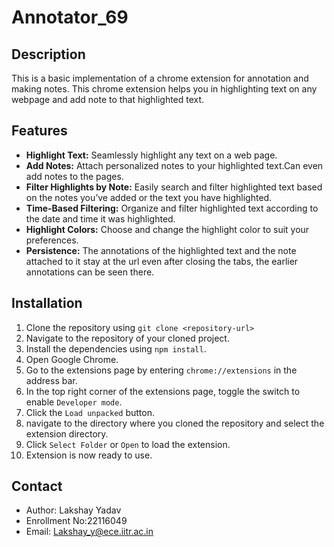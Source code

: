 # Annotator_69


## Description

This is a basic implementation of a chrome extension for annotation and making notes. This chrome extension helps you in highlighting text on any webpage and add note to that highlighted text.

## Features

- **Highlight Text:** Seamlessly highlight any text on a web page.
- **Add Notes:** Attach personalized notes to your highlighted text.Can even add notes to the pages.
- **Filter Highlights by Note:** Easily search and filter highlighted text based on the notes you’ve added or the text you have highlighted.
- **Time-Based Filtering:** Organize and filter highlighted text according to the date and time it was highlighted.
- **Highlight Colors:** Choose and change the highlight color to suit your preferences.
- **Persistence:** The annotations of the highlighted text and the note attached to it stay at the url even after closing the tabs, the earlier annotations can be seen there.
  
## Installation

1. Clone the repository using `git clone <repository-url>`
2. Navigate to the repository of your cloned project.
3. Install the dependencies using `npm install`.
4. Open Google Chrome.
5. Go to the extensions page by entering `chrome://extensions` in the address bar.
6. In the top right corner of the extensions page, toggle the switch to enable `Developer mode`.
7. Click the `Load unpacked` button.
8. navigate to the directory where you cloned the repository and select the extension directory.
9. Click `Select Folder` or `Open` to load the extension.
10. Extension is now ready to use.








## Contact

- Author: Lakshay Yadav
- Enrollment No:22116049
- Email: Lakshay_y@ece.iitr.ac.in
